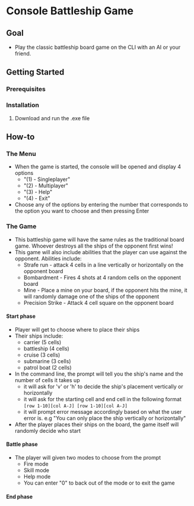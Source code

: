 # Console Battleship Game
## Goal
- Play the classic battleship board game on the CLI with an AI or your friend. 

## Getting Started
### Prerequisites

### Installation
1. Download and run the .exe file

## How-to
### The Menu
-  When the game is started, the console will be opened and display 4 options
    -   "(1) - Singleplayer"
    -   "(2) - Multiplayer"
    -   "(3) - Help"
    -   "(4) - Exit"
- Choose any of the options by entering the number that corresponds to the option you want to choose and then pressing Enter
### The Game
- This battleship game will have the same rules as the traditional board game. Whoever destroys all the ships of the opponent first wins!
- This game will also include abilities that the player can use against the opponent. Abilities include:
    - Strafe run - attack 4 cells in a line vertically or horizontally on the opponent board
    - Bombardment - Fires 4 shots at 4 random cells on the opponent board
    - Mine - Place a mine on your board, if the opponent hits the mine, it will randomly damage one of the ships of the opponent
    - Precision Strike - Attack 4 cell square on the opponent board
#### Start phase
   - Player will get to choose where to place their ships
   - Their ships include:
       - carrier (5 cells)
       - battleship (4 cells)
       - cruise (3 cells)
       - submarine (3 cells)
       - patrol boat (2 cells)
   - In the command line, the prompt will tell you the ship's name and the number of cells it takes up
       - it will ask for 'v' or 'h' to decide the ship's placement vertically or horizontally
       - it will ask for the starting cell and end cell in the following format `[row 1-10][col A-J] [row 1-10][col A-J]`
       - it will prompt error message accordingly based on what the user error is. e.g "You can only place the ship vertically or horizontally"
   - After the player places their ships on the board, the game itself will randomly decide who start
#### Battle phase
   - The player will given two modes to choose from the prompt
       - Fire mode
       - Skill mode
       - Help mode
       - You can enter "0" to back out of the mode or to exit the game

#### End phase
